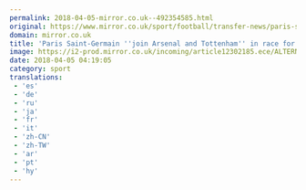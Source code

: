 ```yaml
---
permalink: 2018-04-05-mirror.co.uk--492354585.html
original: https://www.mirror.co.uk/sport/football/transfer-news/paris-saint-germain-join-arsenal-12305014
domain: mirror.co.uk
title: 'Paris Saint-Germain ''join Arsenal and Tottenham'' in race for Brazilian starlet'
image: https://i2-prod.mirror.co.uk/incoming/article12302185.ece/ALTERNATES/s1200/Europa-League-Arsenal-Training.jpg
date: 2018-04-05 04:19:05
category: sport
translations: 
 - 'es'
 - 'de'
 - 'ru'
 - 'ja'
 - 'fr'
 - 'it'
 - 'zh-CN'
 - 'zh-TW'
 - 'ar'
 - 'pt'
 - 'hy'
---
```


